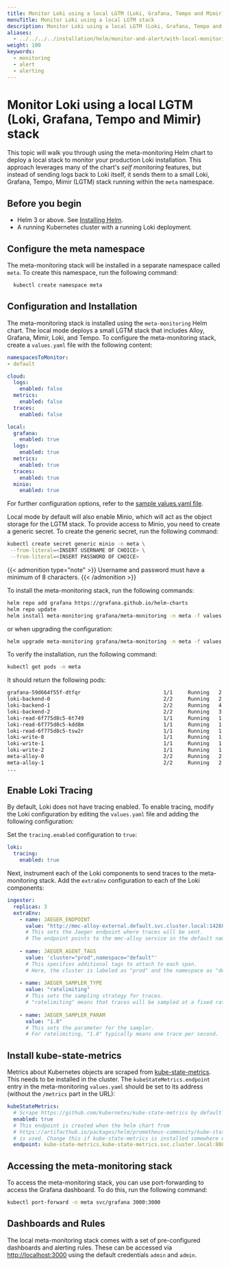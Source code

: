 ```yaml
---
title: Monitor Loki using a local LGTM (Loki, Grafana, Tempo and Mimir) stack
menuTitle: Monitor Loki using a local LGTM stack
description: Monitor Loki using a local LGTM (Loki, Grafana, Tempo and Mimir) stack
aliases:
  - ../../../../installation/helm/monitor-and-alert/with-local-monitoring/
weight: 100
keywords:
  - monitoring
  - alert
  - alerting
---
```


# Monitor Loki using a local LGTM (Loki, Grafana, Tempo and Mimir) stack

This topic will walk you through using the meta-monitoring Helm chart to deploy a local stack to monitor your production Loki installation. This approach leverages many of the chart's _self monitoring_ features, but instead of sending logs back to Loki itself, it sends them to a small Loki, Grafana, Tempo, Mimir (LGTM) stack running within the `meta` namespace. 


## Before you begin

- Helm 3 or above. See [Installing Helm](https://helm.sh/docs/intro/install/).
- A running Kubernetes cluster with a running Loki deployment.

## Configure the meta namespace

The meta-monitoring stack will be installed in a separate namespace called `meta`. To create this namespace, run the following command:

  ```bash
    kubectl create namespace meta
  ```


## Configuration and Installation

The meta-monitoring stack is installed using the `meta-monitoring` Helm chart. The local mode deploys a small LGTM stack that includes Alloy, Grafana, Mimir, Loki, and Tempo. To configure the meta-monitoring stack, create a `values.yaml` file with the following content:

```yaml
namespacesToMonitor:
- default

cloud:
  logs:
    enabled: false
  metrics:
    enabled: false
  traces:
    enabled: false

local:
  grafana:
    enabled: true
  logs:
    enabled: true
  metrics:
    enabled: true
  traces:
    enabled: true
  minio:
    enabled: true
```

For further configuration options, refer to the [sample values.yaml file](https://github.com/grafana/meta-monitoring-chart/blob/main/charts/meta-monitoring/values.yaml).

Local mode by default will also enable Minio, which will act as the object storage for the LGTM stack. To provide access to Minio, you need to create a generic secret. To create the generic secret, run the following command:

```bash
kubectl create secret generic minio -n meta \
 --from-literal=<INSERT USERNAME OF CHOICE> \
 --from-literal=<INSERT PASSWORD OF CHOICE>
```
{{< admonition type="note" >}}
Username and password must have a minimum of 8 characters.
{{< /admonition >}}

To install the meta-monitoring stack, run the following commands:

```bash
helm repo add grafana https://grafana.github.io/helm-charts
helm repo update
helm install meta-monitoring grafana/meta-monitoring -n meta -f values.yaml
```

or when upgrading the configuration:
```bash
helm upgrade meta-monitoring grafana/meta-monitoring -n meta -f values.yaml 
```

To verify the installation, run the following command:

```bash
kubectl get pods -n meta
```
It should return the following pods:
```bash
grafana-59d664f55f-dtfqr                           1/1     Running   2 (2m7s ago)   137m
loki-backend-0                                     2/2     Running   2 (2m7s ago)   137m
loki-backend-1                                     2/2     Running   4 (2m7s ago)   137m
loki-backend-2                                     2/2     Running   3 (2m7s ago)   137m
loki-read-6f775d8c5-6t749                          1/1     Running   1 (2m7s ago)   137m
loki-read-6f775d8c5-kdd8m                          1/1     Running   1 (2m7s ago)   137m
loki-read-6f775d8c5-tsw2r                          1/1     Running   1 (2m7s ago)   137m
loki-write-0                                       1/1     Running   1 (2m7s ago)   137m
loki-write-1                                       1/1     Running   1 (2m7s ago)   137m
loki-write-2                                       1/1     Running   1 (2m7s ago)   137m
meta-alloy-0                                       2/2     Running   2 (2m7s ago)   137m
meta-alloy-1                                       2/2     Running   2 (2m7s ago)   137m
...
```
## Enable Loki Tracing

By default, Loki does not have tracing enabled. To enable tracing, modify the Loki configuration by editing the `values.yaml` file and adding the following configuration:

Set the `tracing.enabled` configuration to `true`:
```yaml
loki:
  tracing:
    enabled: true
```

Next, instrument each of the Loki components to send traces to the meta-monitoring stack. Add the `extraEnv` configuration to each of the Loki components:

```yaml
ingester:
  replicas: 3
  extraEnv:
    - name: JAEGER_ENDPOINT
      value: "http://mmc-alloy-external.default.svc.cluster.local:14268/api/traces"
      # This sets the Jaeger endpoint where traces will be sent.
      # The endpoint points to the mmc-alloy service in the default namespace at port 14268.
      
    - name: JAEGER_AGENT_TAGS
      value: 'cluster="prod",namespace="default"'
      # This specifies additional tags to attach to each span.
      # Here, the cluster is labeled as "prod" and the namespace as "default".
      
    - name: JAEGER_SAMPLER_TYPE
      value: "ratelimiting"
      # This sets the sampling strategy for traces.
      # "ratelimiting" means that traces will be sampled at a fixed rate.
      
    - name: JAEGER_SAMPLER_PARAM
      value: "1.0"
      # This sets the parameter for the sampler.
      # For ratelimiting, "1.0" typically means one trace per second.
```

## Install kube-state-metrics

Metrics about Kubernetes objects are scraped from [kube-state-metrics](https://github.com/kubernetes/kube-state-metrics). This needs to be installed in the cluster. The `kubeStateMetrics.endpoint` entry in the meta-monitoring `values.yaml` should be set to its address (without the `/metrics` part in the URL):

```yaml
kubeStateMetrics:
  # Scrape https://github.com/kubernetes/kube-state-metrics by default
  enabled: true
  # This endpoint is created when the helm chart from
  # https://artifacthub.io/packages/helm/prometheus-community/kube-state-metrics/
  # is used. Change this if kube-state-metrics is installed somewhere else.
  endpoint: kube-state-metrics.kube-state-metrics.svc.cluster.local:8080
```

## Accessing the meta-monitoring stack

To access the meta-monitoring stack, you can use port-forwarding to access the Grafana dashboard. To do this, run the following command:

```bash
kubectl port-forward -n meta svc/grafana 3000:3000
```

## Dashboards and Rules

The local meta-monitoring stack comes with a set of pre-configured dashboards and alerting rules. These can be accessed via
[http://localhost:3000](http://localhost:3000) using the default credentials `admin` and `admin`.